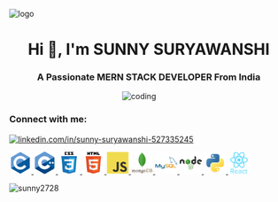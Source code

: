 ![logo](https://export-download.canva.com/2ABuM/DAGRnP2ABuM/11/0/0001-8735173053306730008.jpg?X-Amz-Algorithm=AWS4-HMAC-SHA256&X-Amz-Credential=AKIAJHKNGJLC2J7OGJ6Q%2F20240923%2Fus-east-1%2Fs3%2Faws4_request&X-Amz-Date=20240923T050116Z&X-Amz-Expires=60176&X-Amz-Signature=8d1d93ea1ae2919b529d2a8e096f28a2d99e0f14c1dbef8de1f20545c22a0bc2&X-Amz-SignedHeaders=host&response-content-disposition=attachment%3B%20filename%2A%3DUTF-8%27%27Untitled%2520design.jpg&response-expires=Mon%2C%2023%20Sep%202024%2021%3A44%3A12%20GMT)
<h1 align="center">Hi 👋, I'm SUNNY SURYAWANSHI</h1>
<h3 align="center">A Passionate MERN STACK DEVELOPER From India</h3>
<img align="right" width="300" alt="coding" src="https://camo.githubusercontent.com/540f715764409f67e7466f7634e2386854040542ac83e54cb2aa12f454235a35/68747470733a2f2f7777772e65326d736f6c7574696f6e732e636f6d2f77702d636f6e74656e742f75706c6f6164732f323032312f31302f706167652d62616e6e65722d696d672e706e67">





<p align="left"> <a href="https://twitter.com/" target="blank"><img src="https://img.shields.io/twitter/follow/?logo=twitter&style=for-the-badge" alt="" /></a> </p>

<h3 align="left">Connect with me:</h3>
<p align="left">
<a href="https://linkedin.com/in/linkedin.com/in/sunny-suryawanshi-527335245" target="blank"><img align="center" src="https://raw.githubusercontent.com/rahuldkjain/github-profile-readme-generator/master/src/images/icons/Social/linked-in-alt.svg" alt="linkedin.com/in/sunny-suryawanshi-527335245" height="30" width="40" /></a>
</p>

<p align="left"> <a href="https://www.cprogramming.com/" target="_blank" rel="noreferrer"> <img src="https://raw.githubusercontent.com/devicons/devicon/master/icons/c/c-original.svg" alt="c" width="40" height="40"/> </a> <a href="https://www.w3schools.com/cpp/" target="_blank" rel="noreferrer"> <img src="https://raw.githubusercontent.com/devicons/devicon/master/icons/cplusplus/cplusplus-original.svg" alt="cplusplus" width="40" height="40"/> </a> <a href="https://www.w3schools.com/css/" target="_blank" rel="noreferrer"> <img src="https://raw.githubusercontent.com/devicons/devicon/master/icons/css3/css3-original-wordmark.svg" alt="css3" width="40" height="40"/> </a> <a href="https://www.w3.org/html/" target="_blank" rel="noreferrer"> <img src="https://raw.githubusercontent.com/devicons/devicon/master/icons/html5/html5-original-wordmark.svg" alt="html5" width="40" height="40"/> </a> <a href="https://developer.mozilla.org/en-US/docs/Web/JavaScript" target="_blank" rel="noreferrer"> <img src="https://raw.githubusercontent.com/devicons/devicon/master/icons/javascript/javascript-original.svg" alt="javascript" width="40" height="40"/> </a> <a href="https://www.mongodb.com/" target="_blank" rel="noreferrer"> <img src="https://raw.githubusercontent.com/devicons/devicon/master/icons/mongodb/mongodb-original-wordmark.svg" alt="mongodb" width="40" height="40"/> </a> <a href="https://www.mysql.com/" target="_blank" rel="noreferrer"> <img src="https://raw.githubusercontent.com/devicons/devicon/master/icons/mysql/mysql-original-wordmark.svg" alt="mysql" width="40" height="40"/> </a> <a href="https://nodejs.org" target="_blank" rel="noreferrer"> <img src="https://raw.githubusercontent.com/devicons/devicon/master/icons/nodejs/nodejs-original-wordmark.svg" alt="nodejs" width="40" height="40"/> </a> <a href="https://www.python.org" target="_blank" rel="noreferrer"> <img src="https://raw.githubusercontent.com/devicons/devicon/master/icons/python/python-original.svg" alt="python" width="40" height="40"/> </a> <a href="https://reactjs.org/" target="_blank" rel="noreferrer"> <img src="https://raw.githubusercontent.com/devicons/devicon/master/icons/react/react-original-wordmark.svg" alt="react" width="40" height="40"/> </a> </p>

<p><img align="left" src="https://github-readme-stats.vercel.app/api/top-langs?username=sunny2728&show_icons=true&locale=en&layout=compact" alt="sunny2728" /></p>



